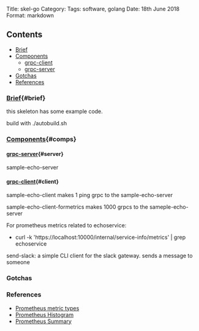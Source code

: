 Title: skel-go
Category: 
Tags: software, golang
Date: 18th June 2018
Format: markdown

## Contents ##
- [Brief](#brief)
- [Components](#comps)
  - [grpc-client](#client)
  - [grpc-server](#logger)
- [Gotchas](#gotchas)
- [References](#references)

### [Brief](#brief){#brief}
this skeleton has some example code.

build with ./autobuild.sh

### [Components](#comps){#comps} 

#### [grpc-server](#server){#server}

sample-echo-server 

#### [grpc-client](#client){#client}

sample-echo-client makes 1 ping grpc to the sample-echo-server

sample-echo-client-formetrics makes 1000 grpcs to the sameple-echo-server

For prometheus metrics related to echoservice:

+ curl -k 'https://localhost:10000/internal/service-info/metrics' | grep echoservice

send-slack:
 a simple CLI client for the slack gateway.
 sends a message to someone


### Gotchas ###


### References ### 
+ [Prometheus metric types](https://prometheus.io/docs/concepts/metric_types/)
+ [Prometheus Histogram](https://godoc.org/github.com/prometheus/client_golang/prometheus#Histogram)
+ [Prometheus Summary](https://godoc.org/github.com/prometheus/client_golang/prometheus#Summary)


